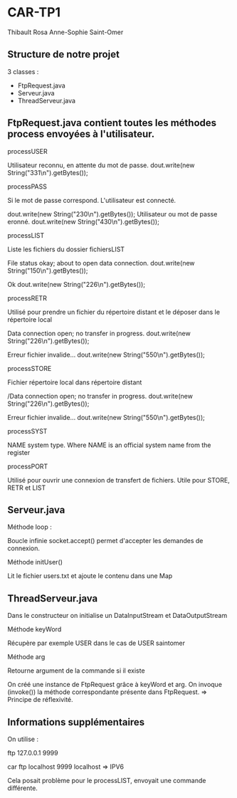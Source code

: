 # CAR-TP1


Thibault Rosa
Anne-Sophie Saint-Omer


Structure de notre projet
-------------------------

3 classes :
- FtpRequest.java 
- Serveur.java
- ThreadServeur.java



FtpRequest.java contient toutes les méthodes process envoyées à l'utilisateur.
---------------
 
processUSER

Utilisateur reconnu, en attente du mot de passe.
dout.write(new String("331\n").getBytes());


processPASS

Si le mot de passe correspond. L'utilisateur est connecté.

dout.write(new String("230\n").getBytes());
Utilisateur ou mot de passe eronné.
dout.write(new String("430\n").getBytes());


processLIST

Liste les fichiers du dossier fichiersLIST

File status okay; about to open data connection.
dout.write(new String("150\n").getBytes());

Ok
dout.write(new String("226\n").getBytes());


processRETR

Utilisé pour prendre un fichier du répertoire distant et le déposer dans le répertoire local
	
Data connection open; no transfer in progress.
dout.write(new String("226\n").getBytes());

Erreur fichier invalide...
dout.write(new String("550\n").getBytes());



processSTORE

Fichier répertoire local dans répertoire distant

/Data connection open; no transfer in progress.
dout.write(new String("226\n").getBytes());

Erreur fichier invalide...
dout.write(new String("550\n").getBytes());


processSYST

NAME system type. Where NAME is an official system name from the register


processPORT

Utilisé pour ouvrir une connexion de transfert de fichiers.
Utile pour STORE, RETR et LIST




Serveur.java 
------------



Méthode loop : 

Boucle infinie
socket.accept() permet d'accepter les demandes de connexion.


Méthode initUser()

Lit le fichier users.txt et ajoute le contenu dans une Map





ThreadServeur.java
-------------------


Dans le constructeur on initialise un DataInputStream et DataOutputStream

Méthode keyWord

Récupère par exemple USER dans le cas de USER saintomer


Méthode arg

Retourne argument de la commande si il existe


On créé une instance de FtpRequest grâce à keyWord et arg. On invoque (invoke()) la méthode correspondante présente dans FtpRequest.
 => Principe de réflexivité. 





Informations supplémentaires
----------------------------


On utilise : 

ftp 127.0.0.1 9999 

car ftp localhost 9999 localhost => IPV6

Cela posait problème pour le processLIST, envoyait une commande différente.








